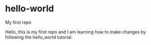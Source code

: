 # hello-world
My first repo

Hello, this is my first repo and I am learning how to make changes by following the hello_world tutorial. 
